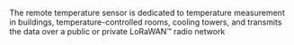 The remote temperature sensor is dedicated to temperature measurement in buildings, temperature-controlled rooms, cooling towers, and transmits the data over a public or private LoRaWAN™ radio network